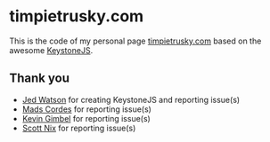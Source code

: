 timpietrusky.com
=========================

This is the code of my personal page [timpietrusky.com](http://timpietrusky.com) based on the awesome [KeystoneJS](http://keystonejs.com/).


## Thank you   

 - [Jed Watson](https://github.com/JedWatson) for creating KeystoneJS and reporting issue(s)
 - [Mads Cordes](https://github.com/Mobilpadde) for reporting issue(s)
 - [Kevin Gimbel](https://github.com/kevingimbel) for reporting issue(s)
 - [Scott Nix](https://github.com/scottnix) for reporting issue(s)
